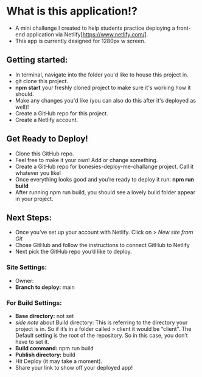 # What is this application!?

- A mini challenge I created to help students practice deploying a front-end application via Netlify[https://www.netlify.com/].
- This app is currently designed for 1280px w screen.

## Getting started:

- In terminal, navigate into the folder you'd like to house this project in.
- git clone this project.
- **npm start** your freshly cloned project to make sure it's working how it should.
- Make any changes you'd like (you can also do this after it's deployed as well)!
- Create a GitHub repo for this project.
- Create a Netlify account.

## Get Ready to Deploy!

- Clone this GitHub repo.
- Feel free to make it your own! Add or change something.
- Create a GitHub repo for bonesies-deploy-me-challange project. Call it whatever you like!
- Once everything looks good and you’re ready to deploy it run: **npm run build**
- After running npm run build, you should see a lovely build folder appear in your project.

## Next Steps:

- Once you’ve set up your account with Netlify. Click on > _New site from Git_
- Chose GitHub and follow the instructions to connect GitHub to Netlify
- Next pick the GitHub repo you’d like to deploy.

### Site Settings:

- Owner:
- **Branch to deploy:** main

### For Build Settings:

- **Base directory:** not set
- _side note_ about Build directory: This is referring to the directory your project is in. So if it’s in a folder called > client it would be “client”. The Default setting is the root of the repository. So in this case, you don’t have to set it.
- **Build command:** npm run build
- **Publish directory:** build
- Hit Deploy (it may take a moment).
- Share your link to show off your deployed app!
